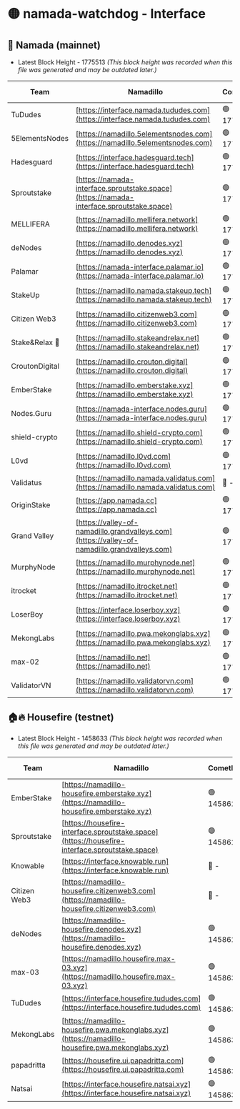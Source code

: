 # 🟡 namada-watchdog - Interface

## 🚀 Namada (mainnet)
- Latest Block Height - 1775513 *(This block height was recorded when this file was generated and may be outdated later.)*

| Team | Namadillo | CometBFT | Indexer | MASP Indexer |
|-|-|-|-|-|
| TuDudes | [https://interface.namada.tududes.com](https://interface.namada.tududes.com) | 🟢 1775497 | 🟢 1775496 | 🟢 1775496 |
| 5ElementsNodes | [https://namadillo.5elementsnodes.com](https://namadillo.5elementsnodes.com) | 🟢 1775497 | 🟢 1775497 | 🟢 1775497 |
| Hadesguard | [https://interface.hadesguard.tech](https://interface.hadesguard.tech) | 🟢 1775498 | 🟢 1775498 | 🟢 1775497 |
| Sproutstake | [https://namada-interface.sproutstake.space](https://namada-interface.sproutstake.space) | 🟢 1775498 | 🟢 1775498 | 🟢 1775498 |
| MELLIFERA | [https://namadillo.mellifera.network](https://namadillo.mellifera.network) | 🟢 1775499 | 🟢 1775499 | 🟢 1775499 |
| deNodes | [https://namadillo.denodes.xyz](https://namadillo.denodes.xyz) | 🟢 1775500 | 🟢 1775500 | 🟢 1775499 |
| Palamar | [https://namada-interface.palamar.io](https://namada-interface.palamar.io) | 🟢 1775500 | 🟢 1775500 | 🟢 1775500 |
| StakeUp | [https://namadillo.namada.stakeup.tech](https://namadillo.namada.stakeup.tech) | 🟢 1775501 | 🟢 1775501 | 🟢 1775500 |
| Citizen Web3 | [https://namadillo.citizenweb3.com](https://namadillo.citizenweb3.com) | 🟢 1775501 | 🟢 1775501 | 🟢 1775501 |
| Stake&Relax 🦥 | [https://namadillo.stakeandrelax.net](https://namadillo.stakeandrelax.net) | 🟢 1775502 | 🟢 1775502 | 🟢 1775502 |
| CroutonDigital | [https://namadillo.crouton.digital](https://namadillo.crouton.digital) | 🟢 1775502 | 🔴 1338918 | 🟢 1775502 |
| EmberStake | [https://namadillo.emberstake.xyz](https://namadillo.emberstake.xyz) | 🟢 1775503 | 🟢 1775503 | 🟢 1775503 |
| Nodes.Guru | [https://namada-interface.nodes.guru](https://namada-interface.nodes.guru) | 🟢 1775503 | 🟢 1775503 | 🟢 1775503 |
| shield-crypto | [https://namadillo.shield-crypto.com](https://namadillo.shield-crypto.com) | 🟢 1775504 | 🟢 1775504 | 🟢 1775504 |
| L0vd | [https://namadillo.l0vd.com](https://namadillo.l0vd.com) | 🟢 1775504 | 🟢 1775504 | 🟢 1775504 |
| Validatus | [https://namadillo.namada.validatus.com](https://namadillo.namada.validatus.com) | 🔴 - | 🔴 - | 🔴 - |
| OriginStake | [https://app.namada.cc](https://app.namada.cc) | 🟢 1775510 | 🟢 1775509 | 🟢 1775509 |
| Grand Valley | [https://valley-of-namadillo.grandvalleys.com](https://valley-of-namadillo.grandvalleys.com) | 🟢 1775510 | 🟢 1775510 | 🟢 1775510 |
| MurphyNode | [https://namadillo.murphynode.net](https://namadillo.murphynode.net) | 🟢 1775511 | 🟢 1775511 | 🔴 - |
| itrocket | [https://namadillo.itrocket.net](https://namadillo.itrocket.net) | 🟢 1775511 | 🟢 1775511 | 🔴 1687505 |
| LoserBoy | [https://interface.loserboy.xyz](https://interface.loserboy.xyz) | 🟢 1775512 | 🟢 1775511 | 🔴 - |
| MekongLabs | [https://namadillo.pwa.mekonglabs.xyz](https://namadillo.pwa.mekonglabs.xyz) | 🟢 1775512 | 🟢 1775512 | 🟢 1775512 |
| max-02 | [https://namadillo.net](https://namadillo.net) | 🟢 1775513 | 🟢 1775512 | 🟢 1775512 |
| ValidatorVN | [https://namadillo.validatorvn.com](https://namadillo.validatorvn.com) | 🟢 1775513 | 🟢 1775512 | 🟢 1775512 |

## 🏠🔥 Housefire (testnet)
- Latest Block Height - 1458633 *(This block height was recorded when this file was generated and may be outdated later.)*

| Team | Namadillo | CometBFT | Indexer | MASP Indexer |
|-|-|-|-|-|
| EmberStake | [https://namadillo-housefire.emberstake.xyz](https://namadillo-housefire.emberstake.xyz) | 🟢 1458624 | 🟢 1458624 | 🔴 - |
| Sproutstake | [https://housefire-interface.sproutstake.space](https://housefire-interface.sproutstake.space) | 🟢 1458626 | 🟢 1458626 | 🟢 1458626 |
| Knowable | [https://interface.knowable.run](https://interface.knowable.run) | 🔴 - | 🔴 - | 🔴 - |
| Citizen Web3 | [https://namadillo-housefire.citizenweb3.com](https://namadillo-housefire.citizenweb3.com) | 🔴 - | 🔴 - | 🔴 - |
| deNodes | [https://namadillo-housefire.denodes.xyz](https://namadillo-housefire.denodes.xyz) | 🟢 1458629 | 🟢 1458629 | 🟢 1458629 |
| max-03 | [https://namadillo.housefire.max-03.xyz](https://namadillo.housefire.max-03.xyz) | 🟢 1458630 | 🟢 1458630 | 🟢 1458630 |
| TuDudes | [https://interface.housefire.tududes.com](https://interface.housefire.tududes.com) | 🟢 1458630 | 🟢 1458630 | 🟢 1458630 |
| MekongLabs | [https://namadillo-housefire.pwa.mekonglabs.xyz](https://namadillo-housefire.pwa.mekonglabs.xyz) | 🟢 1458630 | 🟢 1458630 | 🔴 - |
| papadritta | [https://housefire.ui.papadritta.com](https://housefire.ui.papadritta.com) | 🟢 1458632 | 🟢 1458632 | 🟢 1458632 |
| Natsai | [https://interface.housefire.natsai.xyz](https://interface.housefire.natsai.xyz) | 🟢 1458633 | 🟢 1458633 | 🟢 1458632 |

